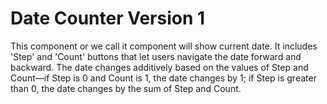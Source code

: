 # Date Counter Version 1

This component or we call it component will show current date.
It includes 'Step' and 'Count' buttons that let users navigate the date forward and backward.
The date changes additively based on the values of Step and Count—if Step is 0 and Count is 1, the date changes by 1; if Step is greater than 0, the date changes by the sum of Step and Count.
